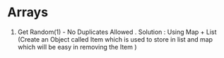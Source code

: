 # Arrays

1. Get Random(1) - No Duplicates Allowed .
      Solution : Using Map + List (Create an Object called Item which is used to store in list and map which will be easy in removing the Item )
